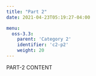 ```yaml
---
title: "Part 2"
date: 2021-04-23T05:19:27-04:00

menu:
  oss-3.3:
    parent: 'Category 2'
    identifier: 'c2-p2'
    weight: 20
---
```


PART-2 CONTENT
